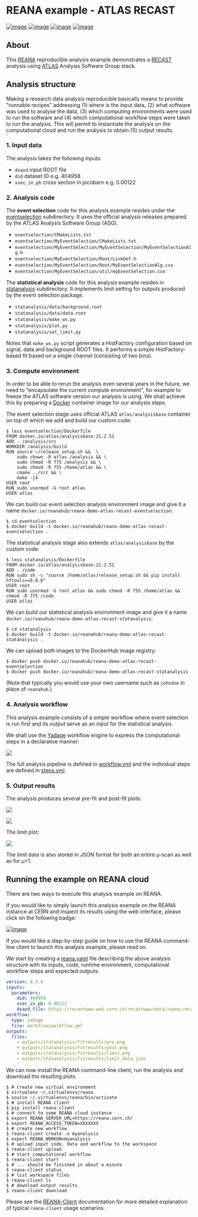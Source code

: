 # REANA example - ATLAS RECAST

[![image](https://github.com/reanahub/reana-demo-atlas-recast/workflows/CI/badge.svg)](https://github.com/reanahub/reana-demo-atlas-recast/actions)
[![image](https://img.shields.io/badge/discourse-forum-blue.svg)](https://forum.reana.io)
[![image](https://img.shields.io/github/license/reanahub/reana-demo-atlas-recast.svg)](https://raw.githubusercontent.com/reanahub/reana-demo-atlas-recast/master/LICENSE)
[![image](https://www.reana.io/static/img/badges/launch-on-reana-at-cern.svg)](https://reana.cern.ch/launch?url=https%3A%2F%2Fgithub.com%2Freanahub%2Freana-demo-atlas-recast&name=reana-demo-atlas-recast)

## About

This [REANA](http://www.reana.io/) reproducible analysis example demonstrates a
[RECAST](https://arxiv.org/abs/1010.2506) analysis using [ATLAS](https://atlas.cern/)
Analysis Software Group stack.

## Analysis structure

Making a research data analysis reproducible basically means to provide "runnable
recipes" addressing (1) where is the input data, (2) what software was used to analyse
the data, (3) which computing environments were used to run the software and (4) which
computational workflow steps were taken to run the analysis. This will permit to
instantiate the analysis on the computational cloud and run the analysis to obtain (5)
output results.

### 1. Input data

The analysis takes the following inputs:

- `dxaod` input ROOT file
- `did` dataset ID e.g. 404958
- `xsec_in_pb` cross section in picobarn e.g. 0.00122

### 2. Analysis code

The **event selection** code for this analysis example resides under the
[eventselection](eventselection) subdirectory. It uses the official analysis releases
prepared by the ATLAS Analysis Software Group (ASG).

- `eventselection/CMakeLists.txt`
- `eventselection/MyEventSelection/CMakeLists.txt`
- `eventselection/MyEventSelection/MyEventSelection/MyEventSelectionAlg.h`
- `eventselection/MyEventSelection/Root/LinkDef.h`
- `eventselection/MyEventSelection/Root/MyEventSelectionAlg.cxx`
- `eventselection/MyEventSelection/util/myEventSelection.cxx`

The **statistical analysis** code for this analysis example resides in
[statanalysis](statanalysis) subdirectory. It implements limit setting for outputs
produced by the event selection package.

- `statanalysis/data/background.root`
- `statanalysis/data/data.root`
- `statanalysis/make_ws.py`
- `statanalysis/plot.py`
- `statanalysis/set_limit.py`

Notes that `make_ws.py` script generates a HistFactory configuration based on signal,
data and background ROOT files. It performs a simple HistFactory-based fit based on a
single channel (consisting of two bins).

### 3. Compute environment

In order to be able to rerun the analysis even several years in the future, we need to
"encapsulate the current compute environment", for example to freeze the ATLAS software
version our analysis is using. We shall achieve this by preparing a
[Docker](https://www.docker.com/) container image for our analysis steps.

The event selection stage uses official ATLAS `atlas/analysisbase` container on top of
which we add and build our custom code:

```console
$ less eventselection/Dockerfile
FROM docker.io/atlas/analysisbase:21.2.51
ADD . /analysis/src
WORKDIR /analysis/build
RUN source ~/release_setup.sh &&  \
    sudo chown -R atlas /analysis && \
    sudo chmod -R 775 /analysis && \
    sudo chmod -R 755 /home/atlas && \
    cmake ../src && \
    make -j4
USER root
RUN sudo usermod -G root atlas
USER atlas
```

We can build our event selection analysis environment image and give it a name
`docker.io/reanahub/reana-demo-atlas-recast-eventselection`:

```console
$ cd eventselection
$ docker build -t docker.io/reanahub/reana-demo-atlas-recast-eventselection .
```

The statistical analysis stage also extends `atlas/analysisbase` by the custom code:

```console
$ less statanalysis/Dockerfile
FROM docker.io/atlas/analysisbase:21.2.51
ADD . /code
RUN sudo sh -c "source /home/atlas/release_setup.sh && pip install hftools==0.0.6"
USER root
RUN sudo usermod -G root atlas && sudo chmod -R 755 /home/atlas && chmod -R 775 /code
USER atlas
```

We can build our statistical analysis environment image and give it a name
`docker.io/reanahub/reana-demo-atlas-recast-statanalysis`:

```console
$ cd statanalysis
$ docker build -t docker.io/reanahub/reana-demo-atlas-recast-statanalysis .
```

We can upload both images to the DockerHub image registry:

```console
$ docker push docker.io/reanahub/reana-demo-atlas-recast-eventselection
$ docker push docker.io/reanahub/reana-demo-atlas-recast-statanalysis
```

(Note that typically you would use your own username such as `johndoe` in place of
`reanahub`.)

### 4. Analysis workflow

This analysis example consists of a simple workflow where event selection is run first
and its output serve as an input for the statistical analysis.

We shall use the [Yadage](https://github.com/yadage) workflow engine to express the
computational steps in a declarative manner:

![](https://raw.githubusercontent.com/reanahub/reana-demo-atlas-recast/master/docs/workflow.png)

The full analysis pipeline is defined in [workflow.yml](workflow/workflow.yml) and the
individual steps are defined in [steps.yml](workflow/steps.yml).

### 5. Output results

The analysis produces several pre-fit and post-fit plots:

![](https://raw.githubusercontent.com/reanahub/reana-demo-atlas-recast/master/statanalysis/example_results/pre.png)

![](https://raw.githubusercontent.com/reanahub/reana-demo-atlas-recast/master/statanalysis/example_results/post.png)

The limit plot:

![](https://raw.githubusercontent.com/reanahub/reana-demo-atlas-recast/master/statanalysis/example_results/limit.png)

The limit data is also stored in JSON format for both an entire µ-scan as well as for
µ=1.

## Running the example on REANA cloud

There are two ways to execute this analysis example on REANA.

If you would like to simply launch this analysis example on the REANA instance at CERN
and inspect its results using the web interface, please click on the following badge:

[![image](https://www.reana.io/static/img/badges/launch-on-reana-at-cern.svg)](https://reana.cern.ch/launch?url=https%3A%2F%2Fgithub.com%2Freanahub%2Freana-demo-atlas-recast&name=reana-demo-atlas-recast)

If you would like a step-by-step guide on how to use the REANA command-line client to
launch this analysis example, please read on.

We start by creating a [reana.yaml](reana.yaml) file describing the above analysis
structure with its inputs, code, runtime environment, computational workflow steps and
expected outputs:

```yaml
version: 0.3.0
inputs:
  parameters:
    did: 404958
    xsec_in_pb: 0.00122
    dxaod_file: https://recastwww.web.cern.ch/recastwww/data/reana-recast-demo/mc15_13TeV.123456.cap_recast_demo_signal_one.root
workflow:
  type: yadage
  file: workflow/workflow.yml
outputs:
  files:
    - outputs/statanalysis/fitresults/pre.png
    - outputs/statanalysis/fitresults/post.png
    - outputs/statanalysis/fitresults/limit.png
    - outputs/statanalysis/fitresults/limit_data.json
```

We can now install the REANA command-line client, run the analysis and download the
resulting plots:

```console
$ # create new virtual environment
$ virtualenv ~/.virtualenvs/reana
$ source ~/.virtualenvs/reana/bin/activate
$ # install REANA client
$ pip install reana-client
$ # connect to some REANA cloud instance
$ export REANA_SERVER_URL=https://reana.cern.ch/
$ export REANA_ACCESS_TOKEN=XXXXXXX
$ # create new workflow
$ reana-client create -n myanalysis
$ export REANA_WORKON=myanalysis
$ # upload input code, data and workflow to the workspace
$ reana-client upload
$ # start computational workflow
$ reana-client start
$ # ... should be finished in about a minute
$ reana-client status
$ # list workspace files
$ reana-client ls
$ # download output results
$ reana-client download
```

Please see the [REANA-Client](https://reana-client.readthedocs.io/) documentation for
more detailed explanation of typical `reana-client` usage scenarios.
